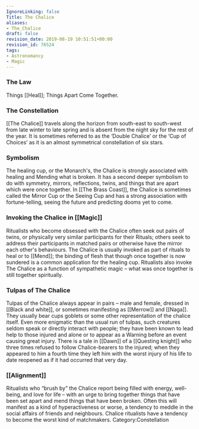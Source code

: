 ```yaml
---
IgnoreLinking: false
Title: The Chalice
aliases:
- The_Chalice
draft: false
revision_date: 2019-08-19 10:51:51+00:00
revision_id: 76524
tags:
- Astronomancy
- Magic
---
```


### The Law
Things [[Heal]]; Things Apart Come Together.
### The Constellation
[[The Chalice]] travels along the horizon from south-east to south-west from late winter to late spring and is absent from the night sky for the rest of the year. It is sometimes referred to as the ‘Double Chalice’ or the ‘Cup of Choices’ as it is an almost symmetrical constellation of six stars.
### Symbolism
The healing cup, or the Monarch's, the Chalice is strongly associated with healing and Mending what is broken. It has a second deeper symbolism to do with symmetry, mirrors, reflections, twins, and things that are apart which were once together.
In [[The Brass Coast]], the Chalice is sometimes called the Mirror Cup or the Seeing Cup and has a strong association with fortune-telling, seeing the future and predicting dooms yet to come.
### Invoking the Chalice in [[Magic]]
Ritualists who become obsessed with the Chalice often seek out pairs of twins, or physically very similar participants for their Rituals; others seek to address their participants in matched pairs or otherwise have the mirror each other's behaviours. The Chalice is usually invoked as part of rituals to heal or to [[Mend]]; the binding of flesh that though once together is now sundered is a common application for the healing cup. Ritualists also invoke The Chalice as a function of sympathetic magic – what was once together is still together spiritually.
### Tulpas of The Chalice
Tulpas of the Chalice always appear in pairs – male and female, dressed in [[Black and white]], or sometimes manifesting as [[Merrow]] and [[Naga]]. They usually bear cups goblets or some other representation of the chalice itself. Even more enigmatic than the usual run of tulpas, such creatures seldom speak or directly interact with people; they have been known to lead help to those injured and alone or to appear as a Warning before an event causing great injury. There is a tale in [[Dawn]] of a [[Questing knight]] who three times refused to follow Chalice-bearers to the injured; when they appeared to him a fourth time they left him with the worst injury of his life to date reopened as if it had occurred that very day.
### [[Alignment]]
Ritualists who “brush by” the Chalice report being filled with energy, well-being, and love for life – with an urge to bring together things that have been set apart and mend things that have been broken. Often this will manifest as a kind of hyperactiveness or worse, a tendency to meddle in the social affairs of friends and neighbours. Chalice ritualists have a tendency to become the worst kind of matchmakers.
Category:Constellation